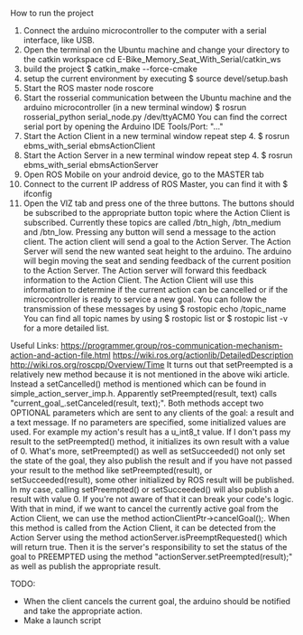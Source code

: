 How to run the project
1. Connect the arduino microcontroller to the computer with a serial interface, like USB.
2. Open the terminal on the Ubuntu machine and change your directory to the catkin workspace
    cd E-Bike_Memory_Seat_With_Serial/catkin_ws
3. build the project
    $ catkin_make --force-cmake
4. setup the current environment by executing
    $ source devel/setup.bash
5. Start the ROS master node
    roscore
6. Start the rosserial communication between the Ubuntu machine and the arduino microcontroller (in a new terminal window)
    $ rosrun rosserial_python serial_node.py /dev/ttyACM0
    You can find the correct serial port by opening the Arduino IDE Tools/Port: "..."
7. Start the Action Client
    in a new terminal window repeat step 4.
    $ rosrun ebms_with_serial ebmsActionClient
8. Start the Action Server
    in a new terminal window repeat step 4.
    $ rosrun ebms_with_serial ebmsActionServer
9. Open ROS Mobile on your android device, go to the MASTER tab
10. Connect to the current IP address of ROS Master, you can find it with
    $ ifconfig
11. Open the VIZ tab and press one of the three buttons.
The buttons should be subscribed to the appropriate button topic where the Action Client is subscribed. Currently these topics are called /btn_high, /btn_medium and /btn_low.
Pressing any button will send a message to the action client. The action client will send a goal to the Action Server. The Action Server will send the new wanted seat height to the arduino. The arduino will begin moving the seat and sending feedback of the current position to the Action Server. The Action server will forward this feedback information to the Action Client. The Action Client will use this information to determine if the current action can be cancelled or if the microcontroller is ready to service a new goal. You can follow the transmission of these messages by using
    $ rostopic echo /topic_name
You can find all topic names by using
    $ rostopic list 
or
    $ rostopic list -v
for a more detailed list.

Useful Links:
https://programmer.group/ros-communication-mechanism-action-and-action-file.html
https://wiki.ros.org/actionlib/DetailedDescription
http://wiki.ros.org/roscpp/Overview/Time
It turns out that setPreempted is a relatively new method because it is not mentioned in the above wiki article. Instead a setCancelled() method is mentioned which can be found in simple_action_server_imp.h. Apparently setPreempted(result, text) calls "current_goal_.setCanceled(result, text);". Both methods accept two OPTIONAL parameters which are sent to any clients of the goal: a result and a text message. If no parameters are specified, some initialized values are used. For example my action's result has a u_int8_t value. If I don't pass my result to the setPreempted() method, it initializes its own result with a value of 0. What's more, setPreempted() as well as setSucceeded() not only set the state of the goal, they also publish the result and if you have not passed your result to the method like setPreempted(result), or setSucceeded(result), some other initialized by ROS result will be published. In my case, calling setPreempted() or setSucceeded() will also publish a result with value 0.  If you're not aware of that it can break your code's logic.
With that in mind, if we want to cancel the currently active goal from the Action Client, we can use the method actionClientPtr->cancelGoal();. When this method is called from the Action Client, it can be detected from the Action Server using the method actionServer.isPreemptRequested() which will return true. Then it is the server's responsibility to set the status of the goal to PREEMPTED using the method "actionServer.setPreempted(result);" as well as publish the appropriate result. 

TODO:
- When the client cancels the current goal, the arduino should be notified and take the appropriate action.
- Make a launch script